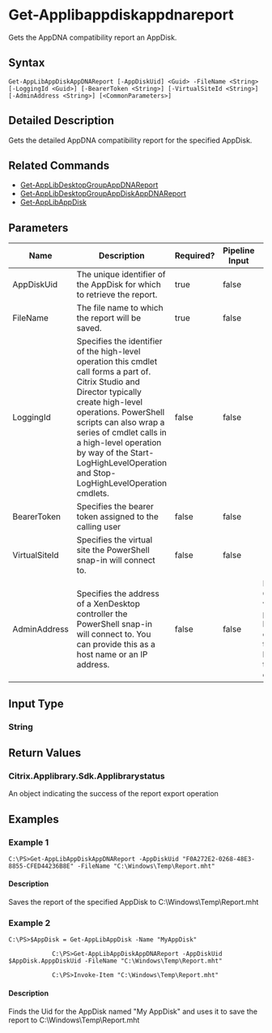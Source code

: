 ﻿
# Get-Applibappdiskappdnareport
Gets the AppDNA compatibility report an AppDisk.
## Syntax
```
Get-AppLibAppDiskAppDNAReport [-AppDiskUid] <Guid> -FileName <String> [-LoggingId <Guid>] [-BearerToken <String>] [-VirtualSiteId <String>] [-AdminAddress <String>] [<CommonParameters>]
```
## Detailed Description
Gets the detailed AppDNA compatibility report for the specified AppDisk.


## Related Commands

* [Get-AppLibDesktopGroupAppDNAReport](../Get-AppLibDesktopGroupAppDNAReport/)
* [Get-AppLibDesktopGroupAppDiskAppDNAReport](../Get-AppLibDesktopGroupAppDiskAppDNAReport/)
* [Get-AppLibAppDisk](../Get-AppLibAppDisk/)
## Parameters
| Name   | Description | Required? | Pipeline Input | Default Value |
| --- | --- | --- | --- | --- |
| AppDiskUid | The unique identifier of the AppDisk for which to retrieve the report. | true | false |  |
| FileName | The file name to which the report will be saved. | true | false |  |
| LoggingId | Specifies the identifier of the high-level operation this cmdlet call forms a part of. Citrix Studio and Director typically create high-level operations. PowerShell scripts can also wrap a series of cmdlet calls in a high-level operation by way of the Start-LogHighLevelOperation and Stop-LogHighLevelOperation cmdlets. | false | false |  |
| BearerToken | Specifies the bearer token assigned to the calling user | false | false |  |
| VirtualSiteId | Specifies the virtual site the PowerShell snap-in will connect to. | false | false |  |
| AdminAddress | Specifies the address of a XenDesktop controller the PowerShell snap-in will connect to. You can provide this as a host name or an IP address. | false | false | Localhost. Once a value is provided by any cmdlet, this value becomes the default. |

## Input Type

### String

## Return Values

### Citrix.Applibrary.Sdk.Applibrarystatus
An object indicating the success of the report export operation
## Examples

### Example 1
```
C:\PS>Get-AppLibAppDiskAppDNAReport -AppDiskUid "F0A272E2-0268-48E3-8855-CFED44236B8E" -FileName "C:\Windows\Temp\Report.mht"
```
#### Description
Saves the report of the specified AppDisk to C:\\Windows\\Temp\\Report.mht
### Example 2
```
C:\PS>$AppDisk = Get-AppLibAppDisk -Name "MyAppDisk"

            C:\PS>Get-AppLibAppDiskAppDNAReport -AppDiskUid $AppDisk.ApppDiskUid -FileName "C:\Windows\Temp\Report.mht"

            C:\PS>Invoke-Item "C:\Windows\Temp\Report.mht"
```
#### Description
Finds the Uid for the AppDisk named "My AppDisk" and uses it to save the report to C:\\Windows\\Temp\\Report.mht
